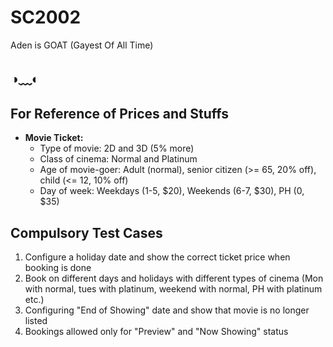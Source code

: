# SC2002

Aden is GOAT (Gayest Of All Time)

## ◑﹏◐

## For Reference of Prices and Stuffs
- **Movie Ticket:**
    - Type of movie: 2D and 3D (5% more)
    - Class of cinema: Normal and Platinum
    - Age of movie-goer: Adult (normal), senior citizen (>= 65, 20% off), child (<= 12, 10% off)
    - Day of week: Weekdays (1-5, $20), Weekends (6-7, $30), PH (0, $35)

## Compulsory Test Cases
1. Configure a holiday date and show the correct ticket price when booking is done
2. Book on different days and holidays with different types of cinema (Mon with normal, tues with platinum, weekend with normal, PH with platinum etc.)
3. Configuring "End of Showing" date and show that movie is no longer listed
4. Bookings allowed only for "Preview" and "Now Showing" status
